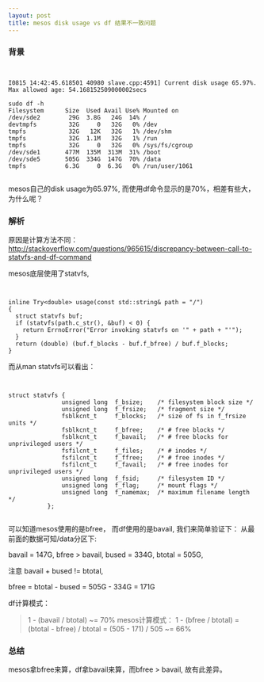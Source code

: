 ```yaml
---
layout: post
title: mesos disk usage vs df 结果不一致问题
---
```


### 背景
```


I0815 14:42:45.618501 40980 slave.cpp:4591] Current disk usage 65.97%. Max allowed age: 54.168152509000002secs

sudo df -h
Filesystem      Size  Used Avail Use% Mounted on
/dev/sde2        29G  3.8G   24G  14% /
devtmpfs         32G     0   32G   0% /dev
tmpfs            32G   12K   32G   1% /dev/shm
tmpfs            32G  1.1M   32G   1% /run
tmpfs            32G     0   32G   0% /sys/fs/cgroup
/dev/sde1       477M  135M  313M  31% /boot
/dev/sde5       505G  334G  147G  70% /data
tmpfs           6.3G     0  6.3G   0% /run/user/1061


```
mesos自己的disk usage为65.97%, 而使用df命令显示的是70%，相差有些大，为什么呢？

### 解析

原因是计算方法不同：
http://stackoverflow.com/questions/965615/discrepancy-between-call-to-statvfs-and-df-command

mesos底层使用了statvfs, 
```


inline Try<double> usage(const std::string& path = "/")
{
  struct statvfs buf;
  if (statvfs(path.c_str(), &buf) < 0) {
    return ErrnoError("Error invoking statvfs on '" + path + "'");
  }
  return (double) (buf.f_blocks - buf.f_bfree) / buf.f_blocks;
}

```
而从man statvfs可以看出：
```


struct statvfs {
               unsigned long  f_bsize;    /* filesystem block size */
               unsigned long  f_frsize;   /* fragment size */
               fsblkcnt_t     f_blocks;   /* size of fs in f_frsize units */
               fsblkcnt_t     f_bfree;    /* # free blocks */
               fsblkcnt_t     f_bavail;   /* # free blocks for unprivileged users */
               fsfilcnt_t     f_files;    /* # inodes */
               fsfilcnt_t     f_ffree;    /* # free inodes */
               fsfilcnt_t     f_favail;   /* # free inodes for unprivileged users */
               unsigned long  f_fsid;     /* filesystem ID */
               unsigned long  f_flag;     /* mount flags */
               unsigned long  f_namemax;  /* maximum filename length */
           };


```
可以知道mesos使用的是bfree， 而df使用的是bavail, 我们来简单验证下：
从最前面的数据可知/data分区下:

bavail = 147G,  bfree > bavail, bused = 334G, btotal = 505G, 

注意 bavail + bused != btotal,

bfree = btotal - bused = 505G - 334G = 171G

df计算模式：
> 1 - (bavail / btotal) ~= 70%
mesos计算模式： 
> 1 - (bfree / btotal) = (btotal - bfree) / btotal = (505 - 171) / 505 ~= 66%


### 总结

mesos拿bfree来算，df拿bavail来算，而bfree > bavail, 故有此差异。

